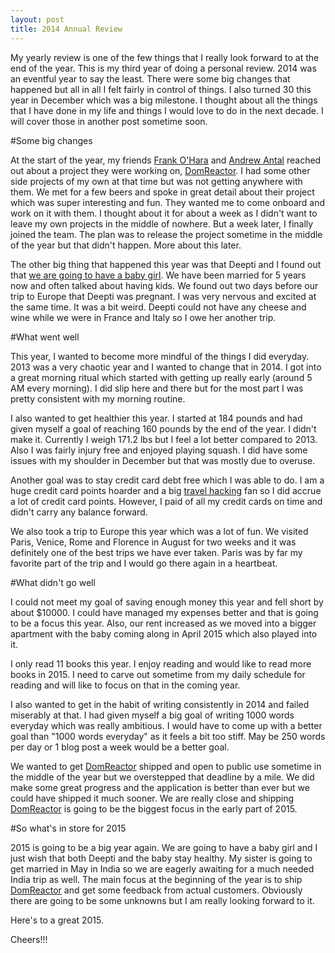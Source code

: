 ```yaml
---
layout: post
title: 2014 Annual Review
---
```


My yearly review is one of the few things that I really look forward to at the end of the year. This is my third year of doing a personal review. 2014 was an eventful year to say the least. There were some big changes that happened but all in all I felt fairly in control of things. I also turned 30 this year in December which was a big milestone. I thought about all the things that I have done in my life and things I would love to do in the next decade. I will cover those in another post sometime soon.

#Some big changes

At the start of the year, my friends [Frank O'Hara](https://twitter.com/_fohara) and [Andrew Antal](https://www.linkedin.com/pub/andrew-antal/7/a45/b73) reached out about a project they were working on, [DomReactor](https://domreactor.com). I had some other side projects of my own at that time but was not getting anywhere with them. We met for a few beers and spoke in great detail about their project which was super interesting and fun. They wanted me to come onboard and work on it with them. I thought about it for about a week as I didn't want to leave my own projects in the middle of nowhere. But a week later, I finally joined the team. The plan was to release the project sometime in the middle of the year but that didn't happen. More about this later.

The other big thing that happened this year was that Deepti and I found out that [we are going to have a baby girl](https://twitter.com/shubhambansal/status/536999771165429761). We have been married for 5 years now and often talked about having kids. We found out two days before our trip to Europe that Deepti was pregnant. I was very nervous and excited at the same time. It was a bit weird. Deepti could not have any cheese and wine while we were in France and Italy so I owe her another trip.

#What went well

This year, I wanted to become more mindful of the things I did everyday. 2013 was a very chaotic year and I wanted to change that in 2014. I got into a great morning ritual which started with getting up really early (around 5 AM every morning). I did slip here and there but for the most part I was pretty consistent with my morning routine.

I also wanted to get healthier this year. I started at 184 pounds and had given myself a goal of reaching 160 pounds by the end of the year. I didn't make it. Currently I weigh 171.2 lbs but I feel a lot better compared to 2013. Also I was fairly injury free and enjoyed playing squash. I did have some issues with my shoulder in December but that was mostly due to overuse.

Another goal was to stay credit card debt free which I was able to do. I am a huge credit card points hoarder and a big [travel hacking](http://chrisguillebeau.com/tag/travel-hacking/) fan so I did accrue a lot of credit card points. However, I paid of all my credit cards on time and didn't carry any balance forward.

We also took a trip to Europe this year which was a lot of fun. We visited Paris, Venice, Rome and Florence in August for two weeks and it was definitely one of the best trips we have ever taken. Paris was by far my favorite part of the trip and I would go there again in a heartbeat.

#What didn't go well

I could not meet my goal of saving enough money this year and fell short by about $10000. I could have managed my expenses better and that is going to be a focus this year. Also, our rent increased as we moved into a bigger apartment with the baby coming along in April 2015 which also played into it.

I only read 11 books this year. I enjoy reading and would like to read more books in 2015. I need to carve out sometime from my daily schedule for reading and will like to focus on that in the coming year. 

I also wanted to get in the habit of writing consistently in 2014 and failed miserably at that. I had given myself a big goal of writing 1000 words everyday which was really ambitious. I would have to come up with a better goal than "1000 words everyday" as it feels a bit too stiff. May be 250 words per day or 1 blog post a week would be a better goal.

We wanted to get [DomReactor](https://domreactor.com) shipped and open to public use sometime in the middle of the year but we overstepped that deadline by a mile. We did make some great progress and the application is better than ever but we could have shipped it much sooner. We are really close and shipping [DomReactor](https://domreactor.com) is going to be the biggest focus in the early part of 2015.

#So what's in store for 2015

2015 is going to be a big year again. We are going to have a baby girl and I just wish that both Deepti and the baby stay healthy. My sister is going to get married in May in India so we are eagerly awaiting for a much needed India trip as well. The main focus at the beginning of the year is to ship [DomReactor](https://domreactor.com) and get some feedback from actual customers. Obviously there are going to be some unknowns but I am really looking forward to it.

Here's to a great 2015. 

Cheers!!!
